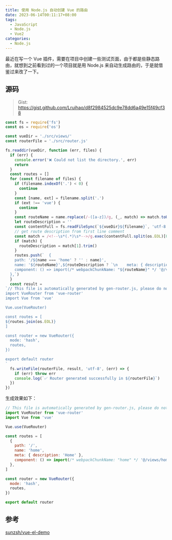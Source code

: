 ```yaml
---
title: 使用 Node.js 自动创建 Vue 的路由
date: 2023-06-14T00:11:17+08:00
tags:
  - JavaScript
  - Node.js
  - Vue2
categories:
  - Node.js
---
```


最近在写一个 Vue 插件，需要在项目中创建一些测试页面，由于都是些静态路由，就想到之前看到过的一个项目就是用 Node.js 来自动生成路由的，于是就借鉴过来改了一下。

<!--more-->

## 源码

> Gist: <https://gist.github.com/Lruihao/d8f2984525dc9e78dd6a49e15f49cf38>

```js {title="gen-router.js"}
const fs = require('fs')
const os = require('os')

const vueDir = './src/views/'
const routerFile = './src/router.js'

fs.readdir(vueDir, function (err, files) {
  if (err) {
    console.error('❌ Could not list the directory.', err)
    return
  }
  const routes = []
  for (const filename of files) {
    if (filename.indexOf('.') < 0) {
      continue
    }
    const [name, ext] = filename.split('.')
    if (ext !== 'vue') {
      continue
    }
    const routeName = name.replace(/-([a-z])/g, (_, match) => match.toUpperCase())
    let routeDescription = ''
    const contentFull = fs.readFileSync(`${vueDir}${filename}`, 'utf-8')
    // get route description from first line comment
    const match = /<!--\s*(.*)\s*-->/g.exec(contentFull.split(os.EOL)[0])
    if (match) {
      routeDescription = match[1].trim()
    }
    routes.push(`  {
    path: '/${name === 'home' ? '' : name}',
    name: '${routeName}',${routeDescription ? `\n    meta: { description: '${routeDescription}' },` : ''}
    component: () => import(/* webpackChunkName: "${routeName}" */ '@/views/${filename}'),
  },`)
  }
  const result =
`// This file is automatically generated by gen-router.js, please do not modify it manually！
import VueRouter from 'vue-router'
import Vue from 'vue'

Vue.use(VueRouter)

const routes = [
${routes.join(os.EOL)}
]

const router = new VueRouter({
  mode: 'hash',
  routes,
})

export default router
`
  fs.writeFile(routerFile, result, 'utf-8', (err) => {
    if (err) throw err
    console.log(`✅ Router generated successfully in ${routerFile}`)
  })
})
```

生成效果如下：

```js {title="router.js"}
// This file is automatically generated by gen-router.js, please do not modify it manually！
import VueRouter from 'vue-router'
import Vue from 'vue'

Vue.use(VueRouter)

const routes = [
  {
    path: '/',
    name: 'home',
    meta: { description: 'Home' },
    component: () => import(/* webpackChunkName: "home" */ '@/views/home.vue'),
  },
]

const router = new VueRouter({
  mode: 'hash',
  routes,
})

export default router
```

## 参考

[sunzsh/vue-el-demo](https://github.com/sunzsh/vue-el-demo/blob/f5e9a2a9934c7040f4fa72663eb8c24b1e3b20c1/gen-router.js)
